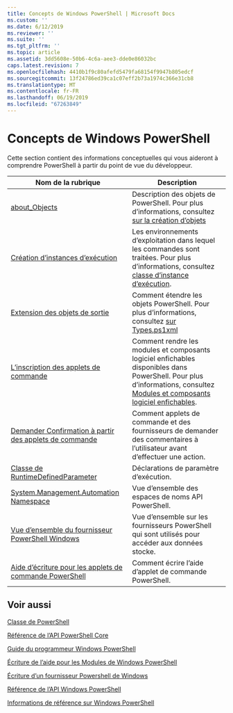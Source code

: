 ```yaml
---
title: Concepts de Windows PowerShell | Microsoft Docs
ms.custom: ''
ms.date: 6/12/2019
ms.reviewer: ''
ms.suite: ''
ms.tgt_pltfrm: ''
ms.topic: article
ms.assetid: 3dd5608e-50b6-4c6a-aee3-dde0e86032bc
caps.latest.revision: 7
ms.openlocfilehash: 4410b1f9c80afefd5479fa68154f9947b805edcf
ms.sourcegitcommit: 13f24786ed39ca1c07eff2b73a1974c366e31cb8
ms.translationtype: MT
ms.contentlocale: fr-FR
ms.lasthandoff: 06/19/2019
ms.locfileid: "67263849"
---
```

# <a name="windows-powershell-concepts"></a>Concepts de Windows PowerShell

Cette section contient des informations conceptuelles qui vous aideront à comprendre PowerShell à partir du point de vue du développeur.

|Nom de la rubrique|Description|
|----------------|-----------------|
|[about_Objects](/powershell/module/microsoft.powershell.core/about/about_objects)|Description des objets de PowerShell. Pour plus d’informations, consultez [sur la création d’objets](/powershell/module/microsoft.powershell.core/about/about_object_creation)|
|[Création d’instances d’exécution](../hosting/creating-runspaces.md)|Les environnements d’exploitation dans lequel les commandes sont traitées. Pour plus d’informations, consultez [classe d’instance d’exécution](/dotnet/api/system.management.automation.runspaces.runspace).|
|[Extension des objets de sortie](../cmdlet/extending-output-objects.md)|Comment étendre les objets PowerShell. Pour plus d’informations, consultez [sur Types.ps1xml](/powershell/module/microsoft.powershell.core/about/about_types.ps1xml)|
|[L’inscription des applets de commande](../cmdlet/registering-cmdlets.md)|Comment rendre les modules et composants logiciel enfichables disponibles dans PowerShell. Pour plus d’informations, consultez [Modules et composants logiciel enfichables](../cmdlet/modules-and-snap-ins.md).|
|[Demander Confirmation à partir des applets de commande](../cmdlet/requesting-confirmation-from-cmdlets.md)|Comment applets de commande et des fournisseurs de demander des commentaires à l’utilisateur avant d’effectuer une action.|
|[Classe de RuntimeDefinedParameter](/dotnet/api/system.management.automation.runtimedefinedparameter)|Déclarations de paramètre d’exécution.|
|[System.Management.Automation Namespace](/dotnet/api/System.Management.Automation)|Vue d’ensemble des espaces de noms API PowerShell.|
|[Vue d’ensemble du fournisseur PowerShell Windows](../provider/windows-powershell-provider-overview.md)|Vue d’ensemble sur les fournisseurs PowerShell qui sont utilisés pour accéder aux données stocke.|
|[Aide d’écriture pour les applets de commande PowerShell](../help/writing-help-for-windows-powershell-cmdlets.md)|Comment écrire l’aide d’applet de commande PowerShell.|

## <a name="see-also"></a>Voir aussi

[Classe de PowerShell](/dotnet/api/system.management.automation.powershell)

[Référence de l’API PowerShell Core](/dotnet/api/?view=pscore-6.2.0)

[Guide du programmeur Windows PowerShell](windows-powershell-programmer-s-guide.md)

[Écriture de l’aide pour les Modules de Windows PowerShell](../module/writing-help-for-windows-powershell-modules.md)

[Écriture d’un fournisseur Powershell de Windows](../provider/writing-a-windows-powershell-provider.md)

[Référence de l’API Windows PowerShell](/dotnet/api/?view=powershellsdk-1.1.0)

[Informations de référence sur Windows PowerShell](../windows-powershell-reference.md)